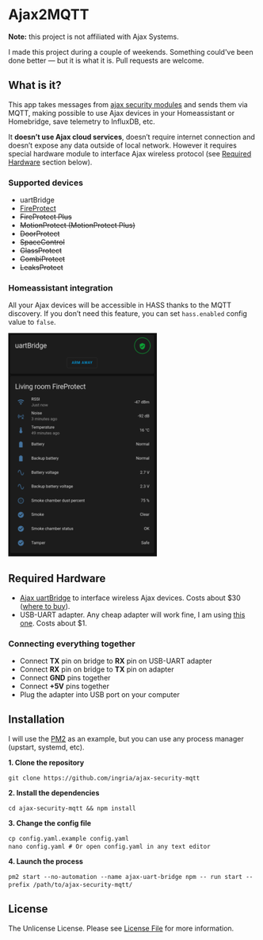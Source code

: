 # Ajax2MQTT

**Note:** this project is not affiliated with Ajax Systems.

I made this project during a couple of weekends. Something could've been done better — but it is what it is. Pull requests are welcome.

## What is it?
This app takes messages from [ajax security modules](https://ajax.systems) and sends them via MQTT, making possible to use Ajax devices in your Homeassistant or Homebridge, save telemetry to InfluxDB, etc.

It **doesn’t use Ajax cloud services**, doesn’t require internet connection and doesn’t expose any data outside of local network. However it requires special hardware module to interface Ajax wireless protocol (see [Required Hardware](#required-hardware) section below).

### Supported devices
- uartBridge
- [FireProtect](https://ajax.systems/products/fireprotect)
- ~~FireProtect Plus~~
- ~~MotionProtect (MotionProtect Plus)~~
- ~~DoorProtect~~
- ~~SpaceControl~~
- ~~GlassProtect~~
- ~~CombiProtect~~
- ~~LeaksProtect~~

### Homeassistant integration
All your Ajax devices will be accessible in HASS thanks to the MQTT discovery. If you don’t need this feature, you can set `hass.enabled` config value to `false`.

<img src="./img_hass.png" width="300">

## Required Hardware
- [Ajax uartBridge](https://ajax.systems/products/uartbridge) to interface wireless Ajax devices. Costs about $30 ([where to buy](https://ajax.systems/where-to-buy)).
- USB-UART adapter. Any cheap adapter will work fine, I am using [this one](https://a.aliexpress.com/_mscVzYx). Costs about $1.

### Connecting everything together
- Connect **TX** pin on bridge to **RX** pin on USB-UART adapter
- Connect **RX** pin on bridge to **TX** pin on adapter
- Connect **GND** pins together
- Connect **+5V** pins together
- Plug the adapter into USB port on your computer

## Installation
I will use the [PM2](https://pm2.keymetrics.io/docs/usage/quick-start/) as an example, but you can use any process manager (upstart, systemd, etc).

**1. Clone the repository**
```
git clone https://github.com/ingria/ajax-security-mqtt
```

**2. Install the dependencies**
```
cd ajax-security-mqtt && npm install
```

**3. Change the config file**
```
cp config.yaml.example config.yaml
nano config.yaml # Or open config.yaml in any text editor
```

**4. Launch the process**
```
pm2 start --no-automation --name ajax-uart-bridge npm -- run start --prefix /path/to/ajax-security-mqtt/
```

## License
The Unlicense License. Please see [License File](LICENSE.md) for more information.
